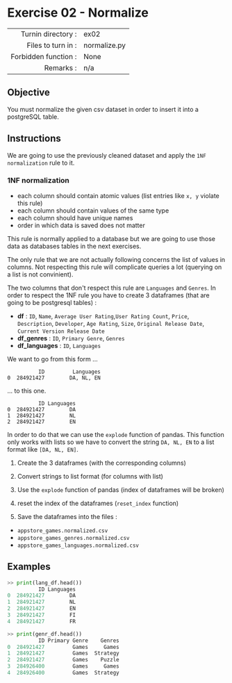 # Exercise 02 - Normalize

|                         |                    |
| -----------------------:| ------------------ |
|   Turnin directory :    |  ex02              |
|   Files to turn in :    |  normalize.py      |
|   Forbidden function :  |  None              |
|   Remarks :             |  n/a               |


## Objective

You must normalize the given csv dataset in order to insert it into a postgreSQL table.

## Instructions

We are going to use the previously cleaned dataset and apply the `1NF normalization` rule to it.

### 1NF normalization
* each column should contain atomic values (list entries like `x, y` violate this rule)
* each column should contain values of the same type
* each column should have unique names
* order in which data is saved does not matter

This rule is normally applied to a database but we are going to use those data as databases tables in the next exercises.

The only rule that we are not actually following concerns the list of values in columns. Not respecting this rule will complicate queries a lot (querying on a list is not convinient).


The two columns that don't respect this rule are `Languages` and `Genres`. In order to respect the 1NF rule you have to create 3 dataframes (that are going to be postgresql tables) :

* **df** : `ID`, `Name`, `Average User Rating`,`User Rating Count`, `Price`, `Description`, `Developer`, `Age Rating`, `Size`, `Original Release Date`, `Current Version Release Date`
* **df_genres** : `ID`, `Primary Genre`, `Genres`
* **df_languages** : `ID`, `Languages`

We want to go from this form ...

```
          ID         Languages
0  284921427        DA, NL, EN
```

... to this one.

```
          ID Languages
0  284921427        DA
1  284921427        NL
2  284921427        EN
```

In order to do that we can use the `explode` function of pandas. This function only works with lists so we have to convert the string `DA, NL, EN` to a list format like `[DA, NL, EN]`.

1) Create the 3 dataframes (with the corresponding columns)

2) Convert strings to list format (for columns with list)

3) Use the `explode` function of pandas (index of dataframes will be broken)

4) reset the index of the dataframes (`reset_index` function)

5) Save the dataframes into the files :
* `appstore_games.normalized.csv`
* `appstore_games_genres.normalized.csv`
* `appstore_games_languages.normalized.csv`

## Examples

```python
>> print(lang_df.head())
          ID Languages
0  284921427        DA
1  284921427        NL
2  284921427        EN
3  284921427        FI
4  284921427        FR
```

```python
>> print(genr_df.head())
          ID Primary Genre    Genres
0  284921427         Games     Games
1  284921427         Games  Strategy
2  284921427         Games    Puzzle
3  284926400         Games     Games
4  284926400         Games  Strategy
```

